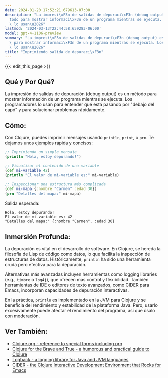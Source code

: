 ```yaml
---
date: 2024-01-20 17:52:21.679613-07:00
description: "La impresi\xF3n de salidas de depuraci\xF3n (debug output) es un m\xE9\
  todo para mostrar informaci\xF3n de un programa mientras se ejecuta. Los programadores\
  \ lo usan\u2026"
lastmod: '2024-03-13T22:44:58.659283-06:00'
model: gpt-4-1106-preview
summary: "La impresi\xF3n de salidas de depuraci\xF3n (debug output) es un m\xE9todo\
  \ para mostrar informaci\xF3n de un programa mientras se ejecuta. Los programadores\
  \ lo usan\u2026"
title: "Imprimiendo salida de depuraci\xF3n"
---
```


{{< edit_this_page >}}

## Qué y Por Qué?
La impresión de salidas de depuración (debug output) es un método para mostrar información de un programa mientras se ejecuta. Los programadores lo usan para entender qué está pasando por "debajo del capó" y para solucionar problemas rápidamente.

## Cómo:
Con Clojure, puedes imprimir mensajes usando `println`, `print`, o `prn`. Te dejamos unos ejemplos rápida y concisos:

```Clojure
;; Imprimiendo un simple mensaje
(println "Hola, estoy depurando!")

;; Visualizar el contenido de una variable
(def mi-variable 42)
(println "El valor de mi-variable es:" mi-variable)

;; Inspeccionar una estructura más complicada
(def mi-mapa {:nombre "Carmen" :edad 30})
(prn "Detalles del mapa:" mi-mapa)
```

Salida esperada:

```
Hola, estoy depurando!
El valor de mi-variable es: 42
"Detalles del mapa:" {:nombre "Carmen", :edad 30}
```

## Inmersión Profunda:
La depuración es vital en el desarrollo de software. En Clojure, se hereda la filosofía de Lisp de código como datos, lo que facilita la inspección de estructuras de datos. Históricamente, `println` ha sido una herramienta cruda pero efectiva para la depuración.

Alternativas más avanzadas incluyen herramientas como logging libraries (e.g., `timbre` o `log4j`), que ofrecen más control y flexibilidad. También herramientas de IDE o editores de texto avanzados, como CIDER para Emacs, incorporan capacidades de depuración interactivas.

En la práctica, `println` es implementado en la JVM para Clojure y se beneficia del rendimiento y estabilidad de la plataforma Java. Pero, usarlo excesivamente puede afectar el rendimiento del programa, así que úsalo con moderación.

## Ver También:
- [Clojure.org - reference to special forms including prn](https://clojure.org/reference/special_forms)
- [Clojure for the Brave and True - a humorous and practical guide to Clojure](https://www.braveclojure.com/)
- [Logback - a logging library for Java and JVM languages](http://logback.qos.ch/)
- [CIDER - the Clojure Interactive Development Environment that Rocks for Emacs](https://cider.mx/)
